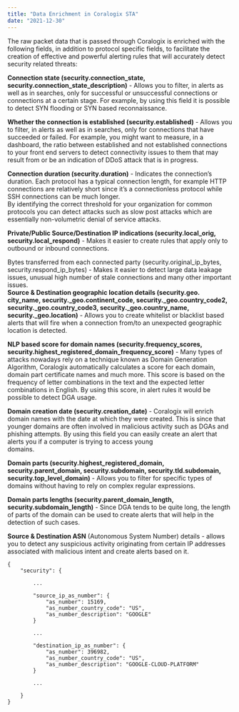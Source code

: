 ```yaml
---
title: "Data Enrichment in Coralogix STA"
date: "2021-12-30"
---
```


The raw packet data that is passed through Coralogix is enriched with the following fields, in addition to protocol specific fields, to facilitate the creation of effective and powerful alerting rules that will accurately detect security related threats:

**Connection state (security.connection\_state, security.connection\_state\_description)** - Allows you to filter, in alerts as well as in searches, only for successful or unsuccessful connections or connections at a certain stage. For example, by using this field it is possible to detect SYN flooding or SYN based reconnaissance.

**Whether the connection is established (security.established)** - Allows you to filter, in alerts as well as in searches, only for connections that have succeeded or failed. For example, you might want to measure, in a dashboard, the ratio between established and not established connections to your front end servers to detect connectivity issues to them that may result from or be an indication of DDoS attack that is in progress.

**Connection duration (security.duration)** - Indicates the connection’s duration. Each protocol has a typical connection length, for example HTTP connections are relatively short since it’s a connectionless protocol while SSH connections can be much longer.  
By identifying the correct threshold for your organization for common protocols you can detect attacks such as slow post attacks which are essentially non-volumetric denial of service attacks.

**Private/Public Source/Destination IP indications (security.local\_orig, security.local\_respond)** - Makes it easier to create rules that apply only to outbound or inbound connections.

Bytes transferred from each connected party (security.original\_ip\_bytes, security.respond\_ip\_bytes) - Makes it easier to detect large data leakage issues, unusual high number of stale connections and many other important issues.  
**Source & Destination geographic location details (security.geo. city\_name, security.\_geo.continent\_code, security.\_geo.country\_code2, security.\_geo.country\_code3, security.\_geo.country\_name, security.\_geo.location)** - Allows you to create whitelist or blacklist based alerts that will fire when a connection from/to an unexpected geographic location is detected.

**NLP based score for domain names (security.frequency\_scores,  
security.highest\_registered\_domain\_frequency\_score)** - Many types of attacks nowadays rely on a technique known as Domain Generation Algorithm, Coralogix automatically calculates a score for each domain, domain part certificate names and much more. This score is based on the frequency of letter combinations in the text and the expected letter combinations in English. By using this score, in alert rules it would be possible to detect DGA usage.

**Domain creation date (security.creation\_date)** - Coralogix will enrich domain names with the date at which they were created. This is since that younger domains are often involved in malicious activity such as DGAs and phishing attempts. By using this field you can easily create an alert that alerts you if a computer is trying to access young  
domains.

**Domain parts (security.highest\_registered\_domain, security.parent\_domain, security.subdomain, security.tld.subdomain, security.top\_level\_domain)** - Allows you to filter for specific types of domains without having to rely on complex regular expressions.

**Domain parts lengths (security.parent\_domain\_length, security.subdomain\_length)** - Since DGA tends to be quite long, the length of parts of the domain can be used to create alerts that will help in the detection of such cases.

**Source & Destination ASN** (Autonomous System Number) details - allows you to detect any suspicious activity originating from certain IP addresses associated with malicious intent and create alerts based on it.

```
{
    "security": {
		
		...

        "source_ip_as_number": {
            "as_number": 15169,
            "as_number_country_code": "US",
            "as_number_description": "GOOGLE"
        }

		...

        "destination_ip_as_number": {
            "as_number": 396982,
            "as_number_country_code": "US",
            "as_number_description": "GOOGLE-CLOUD-PLATFORM"
        }

		...

	}
}
```
